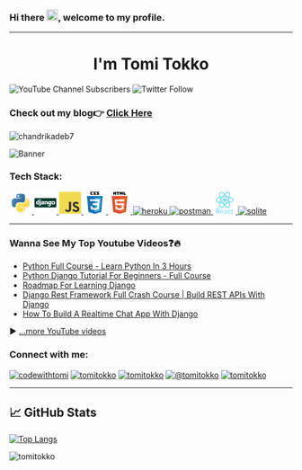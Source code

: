 ### Hi there <img width="20" height="20" src="https://raw.githubusercontent.com/iampavangandhi/iampavangandhi/master/gifs/Hi.gif">, welcome to my profile.

---
<h1 align="center">I'm Tomi Tokko</h1>

![YouTube Channel Subscribers](https://img.shields.io/youtube/channel/subscribers/UCmoCVWQp2d8BNisZVFzKGWQ?label=Connect%20With%20Me%20On%20Youtube&style=social)
![Twitter Follow](https://img.shields.io/twitter/follow/TomiTokko3?label=Connect%20With%20Me%20On%20Twitter&style=social)

### Check out my blog:point_right: [Click Here](https://www.codewithtomi.ml/)

<p align="left"> <img src="https://komarev.com/ghpvc/?username=tomitokko&label=Profile%20views&color=0e75b6&style=flat" alt="chandrikadeb7" /> </p>

![Banner](https://raw.githubusercontent.com/tomitokko/tomitokko/main/channels4_banner.jpg)

<h3 align="left">Tech Stack:</h3>
<p align="left"> <a href="https://www.python.org" target="_blank"> <img src="https://raw.githubusercontent.com/devicons/devicon/master/icons/python/python-original.svg" alt="python" width="40" height="40"/> </a>  <a href="https://www.djangoproject.com/" target="_blank"> <img src="https://raw.githubusercontent.com/devicons/devicon/9f4f5cdb393299a81125eb5127929ea7bfe42889/icons/django/django-original.svg" alt="django" width="40" height="40"/> </a>  <a href="https://developer.mozilla.org/en-US/docs/Web/JavaScript" target="_blank"> <img src="https://raw.githubusercontent.com/devicons/devicon/master/icons/javascript/javascript-original.svg" alt="javascript" width="40" height="40"/> </a> <a href="https://www.w3schools.com/css/" target="_blank"> <img src="https://raw.githubusercontent.com/devicons/devicon/master/icons/css3/css3-original-wordmark.svg" alt="css3" width="40" height="40"/> </a> <a href="https://www.w3.org/html/" target="_blank"> <img src="https://raw.githubusercontent.com/devicons/devicon/master/icons/html5/html5-original-wordmark.svg" alt="html5" width="40" height="40"/> </a>  <!--<a href="https://www.docker.com/" target="_blank"> <img src="https://raw.githubusercontent.com/devicons/devicon/master/icons/docker/docker-original-wordmark.svg" alt="docker" width="40" height="40"/> </a>-->  <a href="https://heroku.com" target="_blank"> <img src="https://www.vectorlogo.zone/logos/heroku/heroku-icon.svg" alt="heroku" width="40" height="40"/> </a>    <a href="https://postman.com" target="_blank"> <img src="https://www.vectorlogo.zone/logos/getpostman/getpostman-icon.svg" alt="postman" width="40" height="40"/> </a>  <a href="https://reactjs.org/" target="_blank"> <img src="https://raw.githubusercontent.com/devicons/devicon/master/icons/react/react-original-wordmark.svg" alt="react" width="40" height="40"/> </a> <a href="https://www.sqlite.org/" target="_blank"> <img src="https://www.vectorlogo.zone/logos/sqlite/sqlite-icon.svg" alt="sqlite" width="40" height="40"/> </a> </p>

---

### Wanna See My Top Youtube Videos:question::fire:
- [Python Full Course - Learn Python In 3 Hours](https://www.youtube.com/watch?v=nuC_wmAAG9A)
- [Python Django Tutorial For Beginners - Full Course](https://www.youtube.com/watch?v=pRNhdI9PVmg)
- [Roadmap For Learning Django](https://www.youtube.com/watch?v=CtwrEtKCHts)
- [Django Rest Framework Full Crash Course | Build REST APIs With Django](https://www.youtube.com/watch?v=wv8b3tzShq4)
- [How To Build A Realtime Chat App With Django](https://www.youtube.com/watch?v=IpAk1Eu52GU)


▶ [...more YouTube videos](https://www.youtube.com/channel/UCmoCVWQp2d8BNisZVFzKGWQ?sub_confirmation=1)


<h3 align="left">Connect with me:</h3>
<p align="left">
<a href="https://www.youtube.com/channel/UCmoCVWQp2d8BNisZVFzKGWQ" target="blank"><img align="center" src="https://cdn.jsdelivr.net/npm/simple-icons@3.0.1/icons/youtube.svg" alt="codewithtomi" height="30" width="40" /></a>
<a href="mailto:codewithtomi@gmail.com" target="blank"><img align="center" src="https://cdn.jsdelivr.net/npm/simple-icons@3.0.1/icons/gmail.svg" alt="tomitokko" height="30" width="40" /></a>
<a href="https://twitter.com/tomitokko3" target="blank"><img align="center" src="https://cdn.jsdelivr.net/npm/simple-icons@3.0.1/icons/twitter.svg" alt="tomitokko" height="30" width="40" /></a>
<a href="https://medium.com/@tomitokko" target="blank"><img align="center" src="https://cdn.jsdelivr.net/npm/simple-icons@3.0.1/icons/medium.svg" alt="@tomitokko" height="30" width="40" /></a>
<a href="https://dev.to/tomitokko3" target="blank"><img align="center" src="https://cdn.jsdelivr.net/npm/simple-icons@3.0.1/icons/dev-dot-to.svg" alt="tomitokko" height="30" width="40" /></a>
</p>

---

## &#x1f4c8; GitHub Stats

[![Top Langs](https://github-readme-stats.vercel.app/api/top-langs/?username=tomitokko&hide=java,html,css&theme=radical)](https://github.com/anuraghazra/github-readme-stats)

<p><img align="left" src="https://github-readme-stats.vercel.app/api?username=tomitokko&show_icons=true&locale=en" alt="tomitokko" /></p>

<!--
**tomitokko/tomitokko** is a ✨ _special_ ✨ repository because its `README.md` (this file) appears on your GitHub profile.

Here are some ideas to get you started:

- 🔭 I’m currently working on ...
- 🌱 I’m currently learning ...
- 👯 I’m looking to collaborate on ...
- 🤔 I’m looking for help with ...
- 💬 Ask me about ...
- 📫 How to reach me: ...
- 😄 Pronouns: ...
- ⚡ Fun fact: ...
-->
